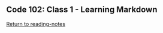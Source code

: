 ## Code 102: Class 1 - Learning Markdown



[Return to reading-notes](https://github.com/paneks19/reading-notes)
